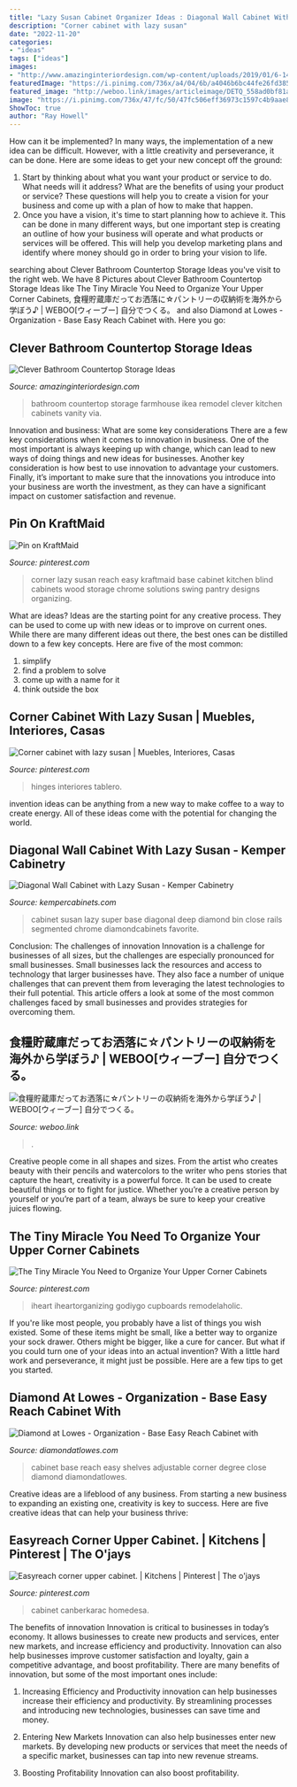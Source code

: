 ```yaml
---
title: "Lazy Susan Cabinet Organizer Ideas : Diagonal Wall Cabinet With Lazy Susan"
description: "Corner cabinet with lazy susan"
date: "2022-11-20"
categories:
- "ideas"
tags: ["ideas"]
images:
- "http://www.amazinginteriordesign.com/wp-content/uploads/2019/01/6-14.jpg"
featuredImage: "https://i.pinimg.com/736x/a4/04/6b/a4046b6bc44fe26fd385be6ebbbf3001--corner-cabinets-lazy-susan.jpg"
featured_image: "http://weboo.link/images/articleimage/DETQ_558ad0bf81a4b1435160767.jpg"
image: "https://i.pinimg.com/736x/47/fc/50/47fc506eff36973c1597c4b9aae808a9--corner-cabinets-kitchen-cabinets.jpg"
ShowToc: true
author: "Ray Howell"
---
```



How can it be implemented?
In many ways, the implementation of a new idea can be difficult. However, with a little creativity and perseverance, it can be done. Here are some ideas to get your new concept off the ground: 
1. Start by thinking about what you want your product or service to do. What needs will it address? What are the benefits of using your product or service? These questions will help you to create a vision for your business and come up with a plan of how to make that happen. 
2. Once you have a vision, it's time to start planning how to achieve it. This can be done in many different ways, but one important step is creating an outline of how your business will operate and what products or services will be offered. This will help you develop marketing plans and identify where money should go in order to bring your vision to life.

	

		
searching about Clever Bathroom Countertop Storage Ideas you've visit to the right web. We have 8 Pictures about Clever Bathroom Countertop Storage Ideas like The Tiny Miracle You Need to Organize Your Upper Corner Cabinets, 食糧貯蔵庫だってお洒落に☆パントリーの収納術を海外から学ぼう♪ | WEBOO[ウィーブー] 自分でつくる。 and also Diamond at Lowes - Organization - Base Easy Reach Cabinet with. Here you go:
		
    
## Clever Bathroom Countertop Storage Ideas

<img loading=lazy src="http://www.amazinginteriordesign.com/wp-content/uploads/2019/01/6-14.jpg" onerror="this.onerror=null;this.src='https://tse1.mm.bing.net/th?id=OIP.auVJBa-CBBbzhZh7kz5jcgHaJ3&amp;pid=15.1';" alt="Clever Bathroom Countertop Storage Ideas">

_Source: amazinginteriordesign.com_

>bathroom countertop storage farmhouse ikea remodel clever kitchen cabinets vanity via. 

	

Innovation and business: What are some key considerations
There are a few key considerations when it comes to innovation in business. One of the most important is always keeping up with change, which can lead to new ways of doing things and new ideas for businesses. Another key consideration is how best to use innovation to advantage your customers. Finally, it’s important to make sure that the innovations you introduce into your business are worth the investment, as they can have a significant impact on customer satisfaction and revenue.

    
## Pin On KraftMaid

<img loading=lazy src="https://i.pinimg.com/736x/47/fc/50/47fc506eff36973c1597c4b9aae808a9--corner-cabinets-kitchen-cabinets.jpg" onerror="this.onerror=null;this.src='https://tse4.mm.bing.net/th?id=OIP.dmOQAnDogqlzH2Lkue6M-QHaIL&amp;pid=15.1';" alt="Pin on KraftMaid">

_Source: pinterest.com_

>corner lazy susan reach easy kraftmaid base cabinet kitchen blind cabinets wood storage chrome solutions swing pantry designs organizing. 

	

What are ideas?
Ideas are the starting point for any creative process. They can be used to come up with new ideas or to improve on current ones. While there are many different ideas out there, the best ones can be distilled down to a few key concepts. Here are five of the most common:
1. simplify
2. find a problem to solve
3. come up with a name for it
4. think outside the box

    
## Corner Cabinet With Lazy Susan | Muebles, Interiores, Casas

<img loading=lazy src="https://i.pinimg.com/736x/a4/04/6b/a4046b6bc44fe26fd385be6ebbbf3001--corner-cabinets-lazy-susan.jpg" onerror="this.onerror=null;this.src='https://tse2.mm.bing.net/th?id=OIP.NTFFSAzCeESriNJguwXlUwHaJ3&amp;pid=15.1';" alt="Corner cabinet with lazy susan | Muebles, Interiores, Casas">

_Source: pinterest.com_

>hinges interiores tablero. 

	

invention ideas can be anything from a new way to make coffee to a way to create energy. All of these ideas come with the potential for changing the world.

    
## Diagonal Wall Cabinet With Lazy Susan - Kemper Cabinetry

<img loading=lazy src="http://www.kempercabinets.com/~/media/Kemper/Products/Cabinet_Interiors/3WLZSusanCBftS.jpg" onerror="this.onerror=null;this.src='https://tse4.mm.bing.net/th?id=OIP.ZMrJc0mIR3rEQMKt6z_l3AHaLH&amp;pid=15.1';" alt="Diagonal Wall Cabinet with Lazy Susan - Kemper Cabinetry">

_Source: kempercabinets.com_

>cabinet susan lazy super base diagonal deep diamond bin close rails segmented chrome diamondcabinets favorite. 

	

Conclusion: The challenges of innovation
Innovation is a challenge for businesses of all sizes, but the challenges are especially pronounced for small businesses. Small businesses lack the resources and access to technology that larger businesses have. They also face a number of unique challenges that can prevent them from leveraging the latest technologies to their full potential. This article offers a look at some of the most common challenges faced by small businesses and provides strategies for overcoming them.

    
## 食糧貯蔵庫だってお洒落に☆パントリーの収納術を海外から学ぼう♪ | WEBOO[ウィーブー] 自分でつくる。

<img loading=lazy src="http://weboo.link/images/articleimage/DETQ_558ad0bf81a4b1435160767.jpg" onerror="this.onerror=null;this.src='https://tse1.mm.bing.net/th?id=OIP.hqzhhWZc4B9yNcjWWs1x6QHaLJ&amp;pid=15.1';" alt="食糧貯蔵庫だってお洒落に☆パントリーの収納術を海外から学ぼう♪ | WEBOO[ウィーブー] 自分でつくる。">

_Source: weboo.link_

>. 

	

Creative people come in all shapes and sizes. From the artist who creates beauty with their pencils and watercolors to the writer who pens stories that capture the heart, creativity is a powerful force. It can be used to create beautiful things or to fight for justice. Whether you’re a creative person by yourself or you’re part of a team, always be sure to keep your creative juices flowing.

    
## The Tiny Miracle You Need To Organize Your Upper Corner Cabinets

<img loading=lazy src="https://i.pinimg.com/736x/f6/44/b9/f644b9455e7f24b36619ccf45d42cd5d.jpg" onerror="this.onerror=null;this.src='https://tse1.mm.bing.net/th?id=OIP.MsThgNlmk0jeLMWHc5CnNwHaLH&amp;pid=15.1';" alt="The Tiny Miracle You Need to Organize Your Upper Corner Cabinets">

_Source: pinterest.com_

>iheart iheartorganizing godiygo cupboards remodelaholic. 

	

If you're like most people, you probably have a list of things you wish existed. Some of these items might be small, like a better way to organize your sock drawer. Others might be bigger, like a cure for cancer. But what if you could turn one of your ideas into an actual invention? With a little hard work and perseverance, it might just be possible. Here are a few tips to get you started.

    
## Diamond At Lowes - Organization - Base Easy Reach Cabinet With

<img loading=lazy src="https://www.diamondatlowes.com/-/media/diamondatlowes/products/cabinet_interiors/4baseezreachmcocstos.jpg" onerror="this.onerror=null;this.src='https://tse1.mm.bing.net/th?id=OIP.6iuh5p9PeHT_uEWrQrAIxwHaLH&amp;pid=15.1';" alt="Diamond at Lowes - Organization - Base Easy Reach Cabinet with">

_Source: diamondatlowes.com_

>cabinet base reach easy shelves adjustable corner degree close diamond diamondatlowes. 

	

Creative ideas are a lifeblood of any business. From starting a new business to expanding an existing one, creativity is key to success. Here are five creative ideas that can help your business thrive:

    
## Easyreach Corner Upper Cabinet. | Kitchens | Pinterest | The O&#039;jays

<img loading=lazy src="https://s-media-cache-ak0.pinimg.com/736x/f6/f4/30/f6f43070d3984418f1719c6fde4532e1.jpg" onerror="this.onerror=null;this.src='https://tse4.mm.bing.net/th?id=OIP.YPEdztI_CR8rLdzEblBkjwHaJ3&amp;pid=15.1';" alt="Easyreach corner upper cabinet. | Kitchens | Pinterest | The o&#039;jays">

_Source: pinterest.com_

>cabinet canberkarac homedesa. 

	

The benefits of innovation
Innovation is critical to businesses in today’s economy. It allows businesses to create new products and services, enter new markets, and increase efficiency and productivity. Innovation can also help businesses improve customer satisfaction and loyalty, gain a competitive advantage, and boost profitability.
There are many benefits of innovation, but some of the most important ones include:

1. Increasing Efficiency and Productivity
innovation can help businesses increase their efficiency and productivity. By streamlining processes and introducing new technologies, businesses can save time and money.

2. Entering New Markets
Innovation can also help businesses enter new markets. By developing new products or services that meet the needs of a specific market, businesses can tap into new revenue streams.

3. Boosting Profitability
Innovation can also boost profitability.

